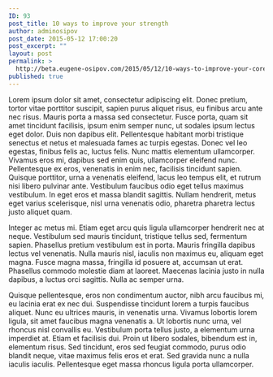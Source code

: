 ```yaml
---
ID: 93
post_title: 10 ways to improve your strength
author: adminosipov
post_date: 2015-05-12 17:00:20
post_excerpt: ""
layout: post
permalink: >
  http://beta.eugene-osipov.com/2015/05/12/10-ways-to-improve-your-core-strength/
published: true
---
```

Lorem ipsum dolor sit amet, consectetur adipiscing elit. Donec pretium, tortor vitae porttitor suscipit, sapien purus aliquet risus, eu finibus arcu ante nec risus. Mauris porta a massa sed consectetur. Fusce porta, quam sit amet tincidunt facilisis, ipsum enim semper nunc, ut sodales ipsum lectus eget dolor. Duis non dapibus elit. Pellentesque habitant morbi tristique senectus et netus et malesuada fames ac turpis egestas. Donec vel leo egestas, finibus felis ac, luctus felis. Nunc mattis elementum ullamcorper. Vivamus eros mi, dapibus sed enim quis, ullamcorper eleifend nunc. Pellentesque ex eros, venenatis in enim nec, facilisis tincidunt sapien. Quisque porttitor, urna a venenatis eleifend, lacus leo tempus elit, et rutrum nisi libero pulvinar ante. Vestibulum faucibus odio eget tellus maximus vestibulum. In eget eros et massa blandit sagittis. Nullam hendrerit, metus eget varius scelerisque, nisl urna venenatis odio, pharetra pharetra lectus justo aliquet quam.

Integer ac metus mi. Etiam eget arcu quis ligula ullamcorper hendrerit nec at neque. Vestibulum sed mauris tincidunt, tristique tellus sed, fermentum sapien. Phasellus pretium vestibulum est in porta. Mauris fringilla dapibus lectus vel venenatis. Nulla mauris nisl, iaculis non maximus eu, aliquam eget magna. Fusce magna massa, fringilla id posuere at, accumsan ut erat. Phasellus commodo molestie diam at laoreet. Maecenas lacinia justo in nulla dapibus, a luctus orci sagittis. Nulla ac semper urna.

Quisque pellentesque, eros non condimentum auctor, nibh arcu faucibus mi, eu lacinia erat ex nec dui. Suspendisse tincidunt lorem a turpis faucibus aliquet. Nunc eu ultrices mauris, in venenatis urna. Vivamus lobortis lorem ligula, sit amet faucibus magna venenatis a. Ut lobortis nunc urna, vel rhoncus nisl convallis eu. Vestibulum porta tellus justo, a elementum urna imperdiet at. Etiam et facilisis dui. Proin ut libero sodales, bibendum est in, elementum risus. Sed tincidunt, eros sed feugiat commodo, purus odio blandit neque, vitae maximus felis eros et erat. Sed gravida nunc a nulla iaculis iaculis. Pellentesque eget massa rhoncus ligula porta ullamcorper.